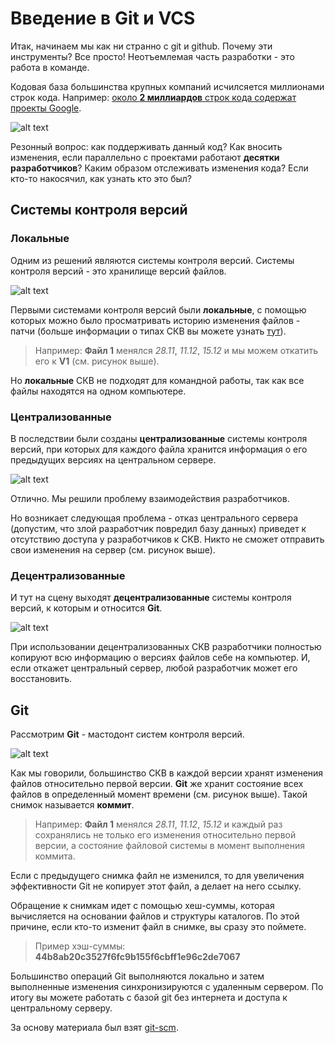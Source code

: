 # Введение в Git и VCS

Итак, начинаем мы как ни странно с git и github. 
Почему эти инструменты?
Все просто! Неотъемлемая часть разработки - 
это работа в команде.

Кодовая база большинства крупных компаний исчилсяется миллионами строк кода. Например: [около **2 миллиардов** строк кода содержат проекты Google](https://medium.freecodecamp.org/the-biggest-codebases-in-history-a128bb3eea73).

![alt text](https://user-images.githubusercontent.com/4215285/50921153-5f4bee00-1458-11e9-9ca5-8572c87157e9.jpeg)

Резонный вопрос: как поддерживать данный код? Как вносить изменения, если параллельно с проектами работают **десятки разработчиков**? Каким образом отслеживать изменения кода? Если кто-то накосячил, как узнать кто это был?

## Системы контроля версий

### Локальные 

Одним из решений являются системы контроля версий. Системы контроля версий - это хранилище версий файлов.

![alt text](https://user-images.githubusercontent.com/4215285/51089802-676f9a80-1784-11e9-9ac6-e658fd1d2972.jpeg)

Первыми системами контроля версий были **локальные**, с помощью которых можно было просматривать историю изменения файлов - патчи (больше информации о типах СКВ вы можете узнать [тут](https://git-scm.com/book/ru/v2/%D0%92%D0%B2%D0%B5%D0%B4%D0%B5%D0%BD%D0%B8%D0%B5-%D0%9E-%D1%81%D0%B8%D1%81%D1%82%D0%B5%D0%BC%D0%B5-%D0%BA%D0%BE%D0%BD%D1%82%D1%80%D0%BE%D0%BB%D1%8F-%D0%B2%D0%B5%D1%80%D1%81%D0%B8%D0%B9)).

> Например: **Файл 1** менялся *28.11*, *11.12*, *15.12* и мы можем откатить его к **V1** (см. рисунок выше).

Но **локальные** СКВ не подходят для командной работы, так как все файлы находятся на одном компьютере.

### Централизованные 

В последствии были созданы **централизованные** системы контроля версий, при которых для каждого файла хранится информация о его предыдущих версиях на центральном сервере.

![alt text](https://user-images.githubusercontent.com/4215285/51078564-07b3b980-16c8-11e9-8964-fd23eccc8339.jpeg)

Отлично. Мы решили проблему взаимодействия разработчиков. 

Но возникает следующая проблема - отказ центрального сервера (допустим, что злой разработчик повредил базу данных) приведет к отсутствию доступа у разработчиков к СКВ. Никто не сможет отправить свои изменения на сервер (см. рисунок выше).

### Децентрализованные 

И тут на сцену выходят **децентрализованные** системы контроля версий, к которым и относится **Git**.

![alt text](https://user-images.githubusercontent.com/4215285/50921159-607d1b00-1458-11e9-97ab-cdd7fb467dfd.jpeg)

При использовании децентрализованных СКВ разработчики полностью копируют всю информацию о версиях файлов себе на компьютер. И, если откажет центральный сервер, любой разработчик может его восстановить. 

## Git

Рассмотрим **Git** - мастодонт систем контроля версий.

![alt text](https://user-images.githubusercontent.com/4215285/51089803-676f9a80-1784-11e9-9eb1-597cdc19f30f.jpeg)

Как мы говорили, большинство СКВ в каждой версии хранят изменения файлов относительно первой версии. **Git** же хранит состояние всех файлов в определенный момент времени (см. рисунок выше). Такой снимок называется **коммит**.

> Например: **Файл 1** менялся *28.11*, *11.12*, *15.12* и каждый раз сохранялись не только его изменения относительно первой версии, а состояние файловой системы в момент выполнения коммита.

Если с предыдущего снимка файл не изменился, то для увеличения эффективности Git не копирует этот файл, а делает на него ссылку.

Обращение к снимкам идет с помощью хеш-суммы, которая вычисляется на основании файлов и структуры каталогов. По этой причине, если кто-то изменит файл в снимке, вы сразу это поймете.

> Пример хэш-суммы: 
> **44b8ab20c3527f6fc9b155f6cbff1e96c2de7067**

Большинство операций Git выполняются локально и затем выполненные изменения синхронизируются с удаленным сервером. 
По итогу вы можете работать с базой git без интернета и доступа к центральному серверу.

За основу материала был взят [git-scm](https://git-scm.com/book/ru/v2/).
